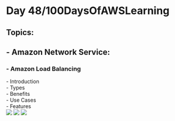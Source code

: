 <h1> Day 48/100DaysOfAWSLearning </h1>
<h2> Topics: </h2>

 <h2>  - Amazon Network Service: </h2>

<h3> - Amazon Load Balancing </h3>
          - Introduction <br>
          - Types <br>
         - Benefits <br>
         - Use Cases <br>
          - Features <br>

<img src = "https://github.com/thetechgirlgita/100-days-of-aws-learning/blob/master/Images/Day48/48_1.jpg?raw=true">
<img src = "https://github.com/thetechgirlgita/100-days-of-aws-learning/blob/master/Images/Day48/48_2.jpg?raw=true">
<img src = "https://github.com/thetechgirlgita/100-days-of-aws-learning/blob/master/Images/Day48/48_3.jpg?raw=true">
